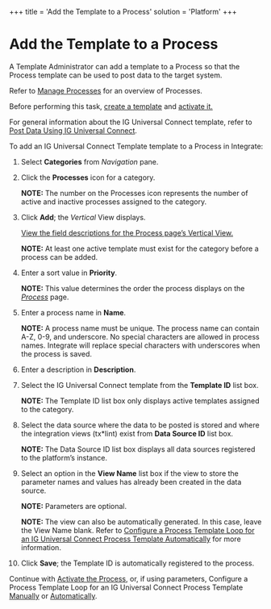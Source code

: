+++
title = 'Add the Template to a Process'
solution = 'Platform'
+++

# Add the Template to a Process

A Template Administrator can add a template to a Process so that the
Process template can be used to post data to the target system.

Refer to [Manage Processes](../Integrate/Use_Cases/Manage_Processes.htm)
for an overview of Processes.

Before performing this task, [create a
template](Create%20an%20IG%20Universal%20Connect%20Template.htm) and
[activate it.](Activate%20the%20Template%20IGUC.htm)

For general information about the IG Universal Connect template, refer
to [Post Data Using IG Universal
Connect](Post%20Data%20Using%20IG%20Universal%20Connect%20Overview.htm).

To add an IG Universal Connect Template template to a Process in
Integrate:

1.  Select <span style="font-weight: bold;">Categories</span> from
    <span style="font-style: italic;">Navigation</span> pane.

2.  Click the <span style="font-weight: bold;">Processes</span> icon for
    a category.
    
    <span style="font-weight: bold;">NOTE:</span> The number on the
    Processes icon represents the number of active and inactive
    processes assigned to the category.

3.  Click <span style="font-weight: bold;">Add</span>; the
    <span style="font-style: italic;">Vertical</span> View displays.
    
    [View the field descriptions for the Process page’s Vertical
    View.](../Integrate/Page_Desc/Process_H.htm#Process_V_All_Tabs)
    
    <span style="font-weight: bold;">NOTE:</span> At least one active
    template must exist for the category before a process can be added.

4.  Enter a sort value in
    <span style="font-weight: bold;">Priority</span>.
    
    <span style="font-weight: bold;">NOTE:</span> This value determines
    the order the process displays on the
    <span style="font-style: italic;">[Process](../Integrate/Page_Desc/Process_H.htm)</span>
    page.

5.  Enter a process name in
    <span style="font-weight: bold;">Name</span>.
    
    <span style="font-weight: bold;">NOTE:</span> A process name must be
    unique. The process name can contain A-Z, 0-9, and underscore. No
    special characters are allowed in process names. Integrate will
    replace special characters with underscores when the process is
    saved.

6.  Enter a description in
    <span style="font-weight: bold;">Description</span>.

7.  Select the IG Universal Connect template from the
    <span style="font-weight: bold;">Template ID</span> list box.
    
    <span style="font-weight: bold;">NOTE:</span> The Template ID list
    box only displays active templates assigned to the category.

8.  Select the data source where the data to be posted is stored and
    where the integration views (tx\*Iint) exist from **Data Source ID**
    list box.
    
    <span style="font-weight: bold;">NOTE:</span> The Data Source ID
    list box displays all data sources registered to the platform’s
    instance.

9.  Select an option in the <span style="font-weight: bold;">View
    Name</span> list box if the view to store the parameter names and
    values has already been created in the data source.
    
    <span style="font-weight: bold;">NOTE:</span> Parameters are
    optional.
    
    <span style="font-weight: bold;">NOTE:</span> The view can also be
    automatically generated. In this case, leave the View Name blank.
    Refer to [Configure a Process Template Loop for an IG Universal
    Connect Process Template
    Automatically](Configure%20a%20Process%20Template%20Loop%20for%20an%20IG%20Universal%20Connect%20Process%20Template%20Automatically.htm)
    for more information.

10. Click <span style="font-weight: bold;">Save</span>; the Template ID
    is automatically registered to the process.

Continue with [Activate the
Process](Activate%20the%20Process%20IGUC.htm), or, if using parameters,
Configure a Process Template Loop for an IG Universal Connect Process
Template
[Manually](Configure%20a%20Process%20Template%20Loop%20for%20an%20IG%20Universal%20Connect%20Process%20Template%20Manually.htm)
or
[Automatically](Configure%20a%20Process%20Template%20Loop%20for%20an%20IG%20Universal%20Connect%20Process%20Template%20Automatically.htm).
